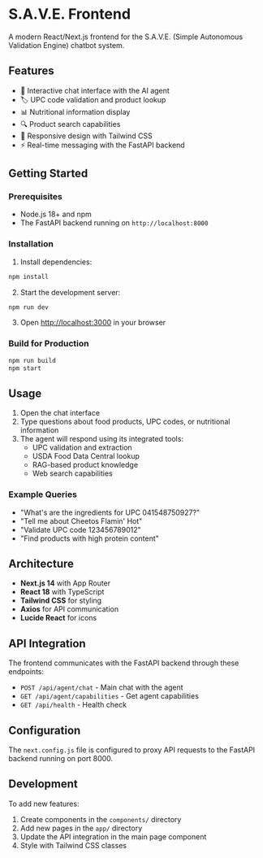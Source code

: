 # S.A.V.E. Frontend

A modern React/Next.js frontend for the S.A.V.E. (Simple Autonomous Validation Engine) chatbot system.

## Features

- 🤖 Interactive chat interface with the AI agent
- 🏷️ UPC code validation and product lookup
- 📊 Nutritional information display
- 🔍 Product search capabilities
- 📱 Responsive design with Tailwind CSS
- ⚡ Real-time messaging with the FastAPI backend

## Getting Started

### Prerequisites

- Node.js 18+ and npm
- The FastAPI backend running on `http://localhost:8000`

### Installation

1. Install dependencies:
```bash
npm install
```

2. Start the development server:
```bash
npm run dev
```

3. Open [http://localhost:3000](http://localhost:3000) in your browser

### Build for Production

```bash
npm run build
npm start
```

## Usage

1. Open the chat interface
2. Type questions about food products, UPC codes, or nutritional information
3. The agent will respond using its integrated tools:
   - UPC validation and extraction
   - USDA Food Data Central lookup
   - RAG-based product knowledge
   - Web search capabilities

### Example Queries

- "What's are the ingredients for UPC 041548750927?"
- "Tell me about Cheetos Flamin' Hot"
- "Validate UPC code 123456789012"
- "Find products with high protein content"

## Architecture

- **Next.js 14** with App Router
- **React 18** with TypeScript
- **Tailwind CSS** for styling
- **Axios** for API communication
- **Lucide React** for icons

## API Integration

The frontend communicates with the FastAPI backend through these endpoints:

- `POST /api/agent/chat` - Main chat with the agent
- `GET /api/agent/capabilities` - Get agent capabilities
- `GET /api/health` - Health check

## Configuration

The `next.config.js` file is configured to proxy API requests to the FastAPI backend running on port 8000.

## Development

To add new features:

1. Create components in the `components/` directory
2. Add new pages in the `app/` directory
3. Update the API integration in the main page component
4. Style with Tailwind CSS classes